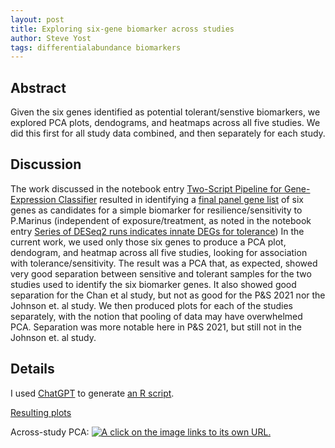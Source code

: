 ```yaml
---
layout: post
title: Exploring six-gene biomarker across studies
author: Steve Yost
tags: differentialabundance biomarkers
---
```


## Abstract

Given the six genes identified as potential tolerant/senstive biomarkers,
we explored PCA plots, dendograms, and heatmaps across all five studies.
We did this first for all study data combined, and then separately for each
study.

## Discussion
The work discussed in the notebook entry [Two-Script Pipeline for Gene-Expression Classifier](SY-gene-classifier-panel/) resulted in identifying
a [final panel gene list](https://github.com/Resilience-Biomarkers-for-Aquaculture/Cvirg_Pmarinus_RNAseq/blob/main/analyses/Study1and5ThreeWay/two_step_gene_expression_classifier/final_panel_gene_list.txt) of six genes as candidates for a simple biomarker for resilience/sensitivity to P.Marinus (independent of exposure/treatment, as noted in 
the notebook entry [Series of DESeq2 runs indicates innate DEGs for tolerance](SY-innate-gene-expression/))
In the current work, we used only those six genes to
produce a PCA plot, dendogram, and heatmap across all five studies, looking for association with tolerance/sensitivity. The result
was a PCA that, as expected, showed very good separation between sensitive and tolerant samples for the two studies used to identify the six biomarker genes. It also showed good separation for the Chan et al study, but not as good for the P&S 2021 nor the Johnson et. al study.  We then produced plots for each of
the studies separately, with the notion that pooling of data may have overwhelmed PCA. Separation was more notable here in P&S 2021, but still not in the Johnson et. al study.

## Details
I used [ChatGPT](https://chatgpt.com/share/68dd7d68-de68-800d-b502-35056dd548a1) to generate [an R script](https://github.com/Resilience-Biomarkers-for-Aquaculture/Cvirg_Pmarinus_RNAseq/blob/main/analyses/six_gene_biomarker/voom_batchcorr_pca_dendogram.R).

[Resulting plots](https://github.com/Resilience-Biomarkers-for-Aquaculture/Cvirg_Pmarinus_RNAseq/tree/main/analyses/six_gene_biomarker/plots)

Across-study PCA:
[![A click on the image links to its own URL.](
https://raw.githubusercontent.com/Resilience-Biomarkers-for-Aquaculture/Cvirg_Pmarinus_RNAseq/refs/heads/main/analyses/six_gene_biomarker/plots/PCA_six_genes_voom.png
"A click on the image links to its own URL (inline-style).")
](https://raw.githubusercontent.com/Resilience-Biomarkers-for-Aquaculture/Cvirg_Pmarinus_RNAseq/refs/heads/main/analyses/six_gene_biomarker/plots/PCA_six_genes_voom.png)
